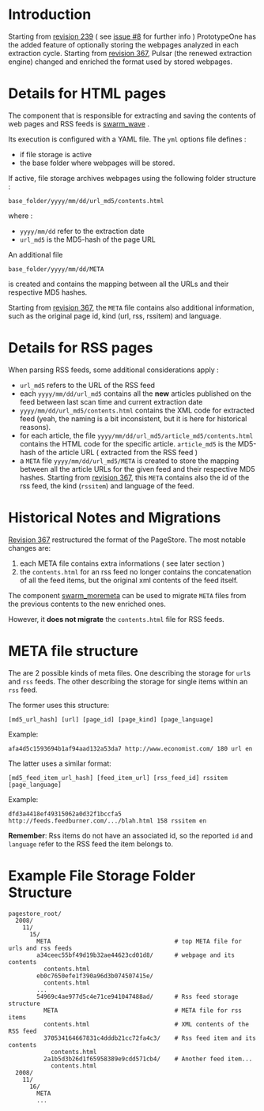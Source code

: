 # Introduction #

Starting from [revision 239](https://code.google.com/p/bayes-swarm/source/detail?r=239) ( see [issue #8](https://code.google.com/p/bayes-swarm/issues/detail?id=#8) for further info ) PrototypeOne has the added feature of optionally storing the webpages analyzed in each extraction cycle. Starting from [revision 367](https://code.google.com/p/bayes-swarm/source/detail?r=367), Pulsar (the renewed extraction engine) changed and enriched the format used by stored webpages.

# Details for HTML pages #

The component that is responsible for extracting and saving the contents of web pages and RSS feeds is [swarm\_wave](http://code.google.com/p/bayes-swarm/source/browse/trunk/pulsar/component/swarm_wave.rb) .

Its execution is configured with a YAML file. The `yml` options file defines :
  * if file storage is active
  * the base folder where webpages will be stored.

If active, file storage archives webpages using the following folder structure :
```
base_folder/yyyy/mm/dd/url_md5/contents.html
```
where :
  * `yyyy/mm/dd` refer to the extraction date
  * `url_md5` is the MD5-hash of the page URL

An additional file
```
base_folder/yyyy/mm/dd/META
```
is created and contains the mapping between all the URLs and their respective MD5 hashes.

Starting from [revision 367](https://code.google.com/p/bayes-swarm/source/detail?r=367), the `META` file contains also additional information, such as the original page id, kind (url, rss, rssitem) and language.

# Details for RSS pages #

When parsing RSS feeds, some additional considerations apply :
  * `url_md5` refers to the URL of the RSS feed
  * each `yyyy/mm/dd/url_md5` contains all the **new** articles published on the feed between last scan time and current extraction date
  * `yyyy/mm/dd/url_md5/contents.html` contains the XML code for extracted feed (yeah, the naming is a bit inconsistent, but it is here for historical reasons).
  * for each article, the file `yyyy/mm/dd/url_md5/article_md5/contents.html` contains the HTML code for the specific article. `article_md5` is the MD5-hash of the article URL ( extracted from the RSS feed )
  * a `META` file `yyyy/mm/dd/url_md5/META` is created to store the mapping between all the article URLs for the given feed and their respective MD5 hashes. Starting from [revision 367](https://code.google.com/p/bayes-swarm/source/detail?r=367), this `META` contains also the id of the rss feed, the kind (`rssitem`) and language of the feed.

# Historical Notes and Migrations #

[Revision 367](https://code.google.com/p/bayes-swarm/source/detail?r=367) restructured the format of the PageStore. The most notable changes are:
  1. each META file contains extra informations ( see later section )
  1. the `contents.html` for an rss feed no longer contains the concatenation of all the feed items, but the original xml contents of the feed itself.

The component [swarm\_moremeta](http://code.google.com/p/bayes-swarm/source/browse/trunk/pulsar/component/swarm_moremeta.rb) can be used to migrate `META` files from the previous contents to the new enriched ones.

However, it **does not migrate** the `contents.html` file for RSS feeds.

# META file structure #

The are 2 possible kinds of meta files. One describing the storage for `url`s and `rss` feeds. The other describing the storage for single items within an `rss` feed.

The former uses this structure:
```
[md5_url_hash] [url] [page_id] [page_kind] [page_language]
```

Example:
```
afa4d5c1593694b1af94aad132a53da7 http://www.economist.com/ 180 url en
```

The latter uses a similar format:
```
[md5_feed_item_url_hash] [feed_item_url] [rss_feed_id] rssitem [page_language]
```

Example:
```
dfd3a4418ef49315062a0d32f1bccfa5 http://feeds.feedburner.com/.../blah.html 158 rssitem en
```

**Remember**: Rss items do not have an associated id, so the reported `id` and `language` refer to the RSS feed the item belongs to.

# Example File Storage Folder Structure #
```
pagestore_root/
  2008/
    11/
      15/
        META                                   # top META file for urls and rss feeds
        a34ceec55bf49d19b32ae44623cd01d8/      # webpage and its contents
          contents.html
        eb0c7650efe1f390a96d3b074507415e/
          contents.html
        ...
        54969c4ae977d5c4e71ce941047488ad/      # Rss feed storage structure
          META                                 # META file for rss items
          contents.html                        # XML contents of the RSS feed
          370534164667831c4dddb21cc72fa4c3/    # Rss feed item and its contents
            contents.html
          2a1b5d3b26d1f65958389e9cdd571cb4/    # Another feed item...
            contents.html
  2008/
    11/
      16/
        META
        ...
```